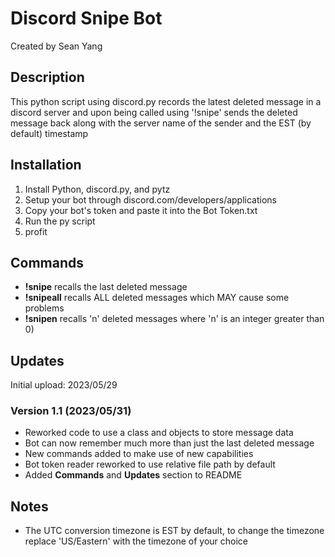 # Discord Snipe Bot
Created by Sean Yang

## Description
This python script using discord.py records the latest deleted message in a discord server and upon being called using '!snipe' sends the deleted message back along with the server name of the sender and the EST (by default) timestamp

## Installation
1. Install Python, discord.py, and pytz
2. Setup your bot through discord.com/developers/applications
3. Copy your bot's token and paste it into the Bot Token.txt
4. Run the py script
5. profit

## Commands
- **!snipe** recalls the last deleted message
- **!snipeall** recalls ALL deleted messages which MAY cause some problems
- **!snipen** recalls 'n' deleted messages where 'n' is an integer greater than 0)

## Updates
Initial upload: 2023/05/29
### Version 1.1 (2023/05/31)
- Reworked code to use a class and objects to store message data
- Bot can now remember much more than just the last deleted message
- New commands added to make use of new capabilities
- Bot token reader reworked to use relative file path by default
- Added **Commands** and **Updates** section to README

## Notes
- The UTC conversion timezone is EST by default, to change the timezone replace 'US/Eastern' with the timezone of your choice
